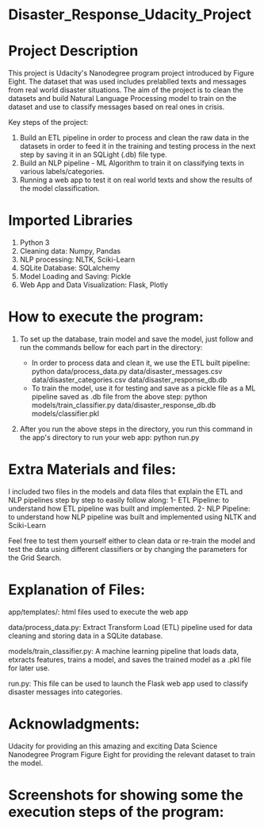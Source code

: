 # Disaster_Response_Udacity_Project

# Project Description
This project is Udacity's Nanodegree program project introduced by Figure Eight. The dataset that was used includes prelablled texts and messages from real world disaster situations.
The aim of the project is to clean the datasets and build Natural Language Processing model to train on the dataset and use to classify messages based on real ones in crisis. 

Key steps of the project:
1) Build an ETL pipeline in order to process and clean the raw data in the datasets in order to feed it in the training and testing process in the next step by saving it in an SQLight (.db) file type.
2) Build an NLP pipeline - ML Algorithm to train it on classifying texts in various labels/categories.
3) Running a web app to test it on real world texts and show the results of the model classification.  


# Imported Libraries
1) Python 3
2) Cleaning data: Numpy, Pandas
3) NLP processing: NLTK, Sciki-Learn
4) SQLite Database: SQLalchemy
5) Model Loading and Saving: Pickle
6) Web App and Data Visualization: Flask, Plotly


# How to execute the program:

1) To set up the database, train model and save the model, just follow and run the commands bellow for each part in the directory:
   - In order to process data and clean it, we use the ETL built pipeline: python data/process_data.py data/disaster_messages.csv
   data/disaster_categories.csv data/disaster_response_db.db
   - To train the model, use it for testing and save as a pickle file as a ML pipeline saved as .db file from the above step:
   python models/train_classifier.py data/disaster_response_db.db models/classifier.pkl

2) After you run the above steps in the directory, you run this command in the app's directory to run your web app: python run.py


# Extra Materials and files:

I included two files in the models and data files that explain the ETL and NLP pipelines step by step to easily follow along:
  1- ETL Pipeline: to understand how ETL pipeline was built and implemented.
  2- NLP Pipeline: to understand how NLP pipeline was built and implemented using NLTK and Sciki-Learn
  
Feel free to test them yourself either to clean data or re-train the model and test the data using different classifiers or by changing the parameters for the Grid Search.

# Explanation of Files:

app/templates/: html files used to execute the web app

data/process_data.py: Extract Transform Load (ETL) pipeline used for data cleaning and storing data in a SQLite database.

models/train_classifier.py: A machine learning pipeline that loads data, etxracts features, trains a model, and saves the trained model as a .pkl file for later use.

run.py: This file can be used to launch the Flask web app used to classify disaster messages into categories.

# Acknowladgments:

Udacity for providing an this amazing and exciting Data Science Nanodegree Program
Figure Eight for providing the relevant dataset to train the model.

# Screenshots for showing some the execution steps of the program:




